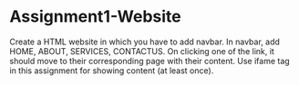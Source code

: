 # Assignment1-Website


Create a HTML website in which you have to add navbar. In navbar, add HOME, ABOUT, SERVICES, CONTACTUS. On clicking one of the link, it should move to their corresponding page with their content.
Use ifame tag in this assignment for showing content (at least once).
